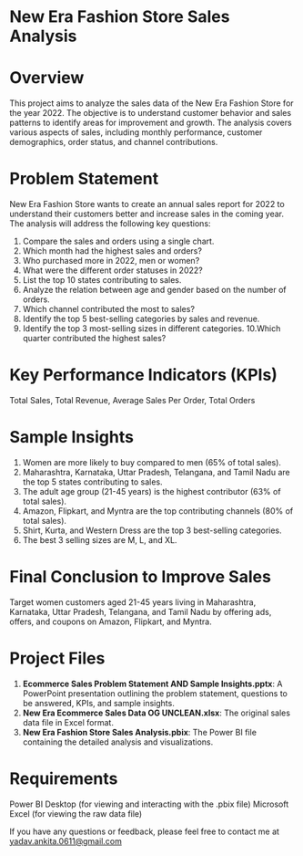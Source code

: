 # New Era Fashion Store Sales Analysis

# Overview
This project aims to analyze the sales data of the New Era Fashion Store for the year 2022. The objective is to understand customer behavior and sales patterns to identify areas for improvement and growth. The analysis covers various aspects of sales, including monthly performance, customer demographics, order status, and channel contributions.
# Problem Statement
New Era Fashion Store wants to create an annual sales report for 2022 to understand their customers better and increase sales in the coming year. The analysis will address the following key questions:

1. Compare the sales and orders using a single chart.
2. Which month had the highest sales and orders?
3. Who purchased more in 2022, men or women?
4. What were the different order statuses in 2022?
5. List the top 10 states contributing to sales.
6. Analyze the relation between age and gender based on the number of orders.
7. Which channel contributed the most to sales?
8. Identify the top 5 best-selling categories by sales and revenue.
9. Identify the top 3 most-selling sizes in different categories.
10.Which quarter contributed the highest sales?
# Key Performance Indicators (KPIs)
Total Sales, Total Revenue, Average Sales Per Order, Total Orders
# Sample Insights
1. Women are more likely to buy compared to men (65% of total sales).
2. Maharashtra, Karnataka, Uttar Pradesh, Telangana, and Tamil Nadu are the top 5 states contributing to sales.
3. The adult age group (21-45 years) is the highest contributor (63% of total sales).
4. Amazon, Flipkart, and Myntra are the top contributing channels (80% of total sales).
5. Shirt, Kurta, and Western Dress are the top 3 best-selling categories.
6. The best 3 selling sizes are M, L, and XL.
# Final Conclusion to Improve Sales
Target women customers aged 21-45 years living in Maharashtra, Karnataka, Uttar Pradesh, Telangana, and Tamil Nadu by offering ads, offers, and coupons on Amazon, Flipkart, and Myntra.

# Project Files
1. **Ecommerce Sales Problem Statement AND Sample Insights.pptx**: A PowerPoint presentation outlining the problem statement, questions to be answered, KPIs, and sample insights.
2. **New Era Ecommerce Sales Data OG UNCLEAN.xlsx**: The original sales data file in Excel format.
3. **New Era Fashion Store Sales Analysis.pbix**: The Power BI file containing the detailed analysis and visualizations.

# Requirements
Power BI Desktop (for viewing and interacting with the .pbix file)
Microsoft Excel (for viewing the raw data file)

If you have any questions or feedback, please feel free to contact me at yadav.ankita.0611@gmail.com




